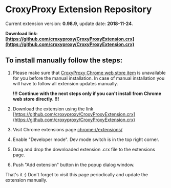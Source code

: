 # CroxyProxy Extension Repository

Current extension version: **0.98.9**, update date: **2018-11-24**.

**Download link: [https://github.com/croxyproxy/CroxyProxyExtension.crx](https://github.com/croxyproxy/CroxyProxyExtension.crx)**

## To install manually follow the steps:

1. Please make sure that [CroxyProxy Chrome web store item](https://chrome.google.com/webstore/detail/croxyproxy-free-web-proxy/lmmpgfjnchldhcieiiegcpdmaidkaanb) is unavailable for you before the manual installation.
    In case of manual installation you will have to follow all extension updates manually.

   **!!! Continue with the next steps only if you can't install from Chrome web store directly. !!!**

2. Download the extension using the link [https://github.com/croxyproxy/CroxyProxyExtension.crx](https://github.com/croxyproxy/CroxyProxyExtension.crx)
3. Visit Chrome extensions page [chrome://extensions/](chrome://extensions/)
4. Enable "Developer mode". Dev mode switch is in the top right corner.
5. Drag and drop the downloaded extension .crx file to the extensions page.
6. Push "Add extension" button in the popup dialog window.

That's it :) Don't forget to visit this page periodically and update the extension manually.
